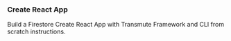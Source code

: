 ### Create React App

Build a Firestore Create React App with Transmute Framework and CLI from scratch instructions.
